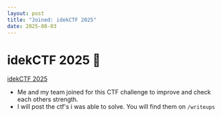 ```yaml
---
layout: post
title: "Joined: idekCTF 2025"
date: 2025-08-03
---
```


# idekCTF 2025 🚩
[idekCTF 2025](https://ctf.idek.team/)
- Me and my team joined for this CTF challenge to improve and check each others strength.
- I will post the ctf's i was able to solve. You will find them on `/writeups`
